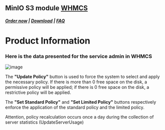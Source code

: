 ## MinIO S3 module **[WHMCS](https://puqcloud.com/link.php?id=77)**

#####  [Order now](https://puqcloud.com/index.php?rp=/store/whmcs-module-minio-s3) | [Download](https://download.puqcloud.com/WHMCS/servers/PUQ_WHMCS-MinIO-S3/) | [FAQ](https://faq.puqcloud.com/)

# Product Information

### Here is the data presented for the service admin in WHMCS

![image](https://github.com/PUQ-sp-z-o-o/WHMCS-Module-MinIO-S3/assets/81689153/f2ee3c10-6182-4d06-a095-c7b8f955fed3)

The **"Update Policy"** button is used to force the system to select and apply the necessary policy. If there is more than 0 free space on the disk, a permissive policy will be applied; if there is 0 free space on the disk, a restrictive policy will be applied.

The **"Set Standard Policy"** and **"Set Limited Policy"** buttons respectively enforce the application of the standard policy and the limited policy.


Attention, policy recalculation occurs once a day during the collection of server statistics (UpdateServerUsage)
